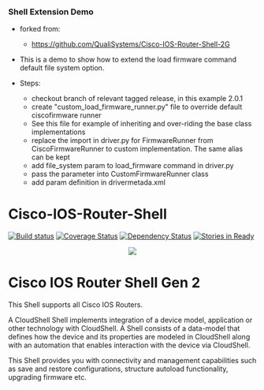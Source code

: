 ### Shell Extension Demo
- forked from:
    - https://github.com/QualiSystems/Cisco-IOS-Router-Shell-2G

- This is a demo to show how to extend the load firmware command default file system option.
- Steps:
    - checkout branch of relevant tagged release, in this example 2.0.1 
    - create "custom_load_firmware_runner.py" file to override default ciscofirmware runner
    - See this file for example of inheriting and over-riding the base class implementations
    - replace the import in driver.py for FirmwareRunner from CiscoFirmwareRunner to custom implementation. The same alias can be kept
    - add file_system param to load_firmware command in driver.py
     - pass the parameter into CustomFirmwareRunner class
    - add param definition in drivermetada.xml
   

# Cisco-IOS-Router-Shell
[![Build status](https://travis-ci.org/QualiSystems/Cisco-IOS-Router-Shell-2G.svg?branch=dev)](https://travis-ci.org/QualiSystems/Cisco-IOS-Router-Shell-2G)
[![Coverage Status](https://coveralls.io/repos/github/QualiSystems/Cisco-IOS-Router-Shell-2G/badge.svg)](https://coveralls.io/github/QualiSystems/Cisco-IOS-Router-Shell-2G)
[![Dependency Status](https://dependencyci.com/github/QualiSystems/Cisco-IOS-Router-Shell-2G/badge)](https://dependencyci.com/github/QualiSystems/Cisco-IOS-Router-Shell-2G)
[![Stories in Ready](https://badge.waffle.io/QualiSystems/Cisco-IOS-Router-Shell-2G.svg?label=ready&title=Ready)](http://waffle.io/QualiSystems/Cisco-IOS-Router-Shell-2G)

<p align="center">
<img src="https://github.com/QualiSystems/devguide_source/raw/master/logo.png"></img>
</p>

# Cisco IOS Router Shell Gen 2
This Shell supports all Cisco IOS Routers.

A CloudShell Shell implements integration of a device model, application or other technology with CloudShell. A Shell consists of a data-model that defines how the device and its properties are modeled in CloudShell along with an automation that enables interaction with the device via CloudShell.

This Shell provides you with connectivity and management capabilities such as save and restore configurations, structure autoload functionality, upgrading firmware etc.
